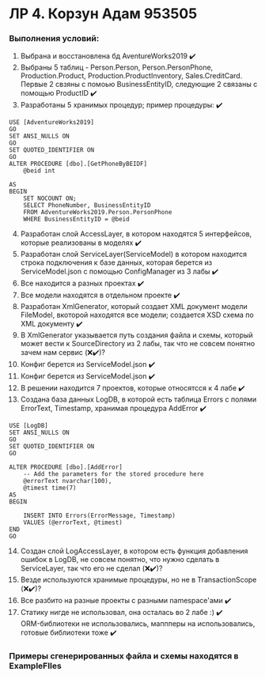# ЛР 4. Корзун Адам 953505

### Выполнения условий:
1) Выбрана и восстановлена бд AventureWorks2019 ✔️
2) Выбраны 5 таблиц - Person.Person, Person.PersonPhone, Production.Product, Production.ProductInventory, Sales.CreditCard. Первые 2 свзяны c помоью BusinessEntityID, следующие 2 связаны с помощью ProductID ✔️
3) Разработаны 5 хранимых процедур; пример процедуры: ✔️
```
USE [AdventureWorks2019]
GO
SET ANSI_NULLS ON
GO
SET QUOTED_IDENTIFIER ON
GO
ALTER PROCEDURE [dbo].[GetPhoneByBEIDF]
	@beid int
	
AS
BEGIN
	SET NOCOUNT ON;
	SELECT PhoneNumber, BusinessEntityID
	FROM AdventureWorks2019.Person.PersonPhone
	WHERE BusinessEntityID = @beid
```
4) Разработан слой AccessLayer, в котором находятся 5 интерфейсов, которые реализованы в моделях ✔️
5) Разработан слой ServiceLayer(ServiceModel) в котором находится строка подключения к базе данных, которая берется из ServiceModel.json с помощью ConfigManager из 3 лабы ✔️
6) Все находится а разных проектах ✔️
7) Все модели находятся в отдельном проекте ✔️
8) Разработан XmlGenerator, который создает XML документ модели FileModel, вкоторой находятся все модели; создается XSD схема по XML документу ✔️
9) В XmlGenerator указывается путь создания файла и схемы, который может вести к SourceDirectory из 2 лабы,  так что не совсем понятно зачем нам сервис  (❌✔️)?
10) Конфиг берется из ServiceModel.json ✔️
11) Конфиг берется из ServiceModel.json ✔️
12) В решении находится 7 проектов, которые относятсся к 4 лабе ✔️
13) Создана база данных LogDB, в которой есть таблица Errors  с полями ErrorText, Timestamp, хранимая процедура AddError ✔️
```
USE [LogDB]
SET ANSI_NULLS ON
GO
SET QUOTED_IDENTIFIER ON
GO

ALTER PROCEDURE [dbo].[AddError] 
	-- Add the parameters for the stored procedure here
	@errorText nvarchar(100),
	@timest time(7)
AS
BEGIN

	INSERT INTO Errors(ErrorMessage, Timestamp)
	VALUES (@errorText, @timest)
END
GO

```
14) Создан слой LogAccessLayer, в котором есть функция добавления ошибок в LogDB, не совсем понятно, что нужно сделать в ServiceLayer, так что его не сделал (❌✔️)?
15) Везде используются хранимые процедуры, но не в TransactionScope (❌✔️)?
16) Все разбито на разные проекты с разными namespace'ами ✔️
17) Статику нигде не использовал, она осталась во 2 лабе :)  ✔️<br />
ORM-библиотеки не использовались, маппперы на использовались, готовые библиотеки тоже ✔️

### Примеры сгенерированных файла и схемы находятся в ExampleFIles
